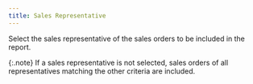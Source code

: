 ```yaml
---
title: Sales Representative
---
```



Select the sales representative of the sales orders to be included in  the report.


{:.note}
If a sales representative is not selected,  sales orders of all representatives matching the other criteria are included.
